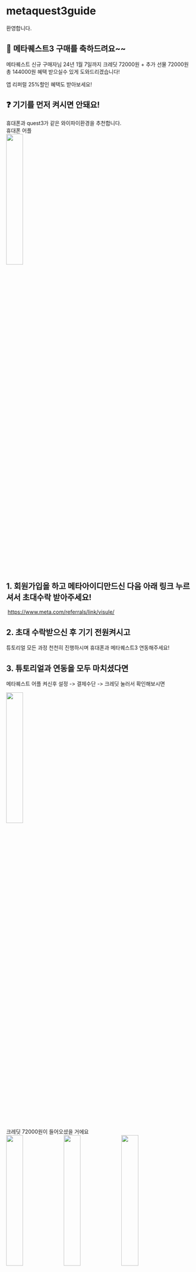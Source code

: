 # metaquest3guide
환영합니다.


## 🙌 **메타퀘스트3** 구매를 축하드려요~~

메타퀘스트 신규 구매자님 24년 1월 7일까지
​크레딧 72000원 + 추가 선물 72000원
총 144000원 혜택 받으실수 있게 도와드리겠습니다!

앱 리퍼럴 25%할인 혜택도 받아보세요!
​
## ❓ 기기를 먼저 켜시면 안돼요!
휴대폰과 quest3가 같은 와이파이환경을 추천합니다. <br/>
휴대폰 어플 <br/>
<img src="https://github.com/metaquest3/metaquest3guide/assets/155597424/422be818-d177-46b1-8012-773338942587" width="30%" height="30%"/>
<br>
## 1. 회원가입을 하고 메타아이디만드신 다음 아래 링크 누르셔서 초대수락 받아주세요!
​
https://www.meta.com/referrals/link/visule/
​
## 2. 초대 수락받으신 후 기기 전원켜시고
튜토리얼 모든 과정 천천히 진행하시며
휴대폰과 메타퀘스트3 연동해주세요!
​
## 3. 튜토리얼과 연동을 모두 마치셨다면
메타퀘스트 어플 켜신후
설정 -> 결제수단 -> 크레딧 눌러서 확인해보시면 <br/>

<img src="https://github.com/metaquest3/metaquest3guide/assets/155597424/95a5c496-7352-4f1b-8969-b50a4cf45dc7"  width="30%" height="30%"/>

 <br/>
크레딧 72000원이 들어오셨을 거에요
 <br/>
<img src="https://github.com/metaquest3/metaquest3guide/assets/155597424/5fcdc470-2d5b-45cd-9695-8ece5ef1c50e"  width="30%" height="30%"/>
<img src="https://github.com/metaquest3/metaquest3guide/assets/155597424/97b5ad2b-7c16-4c61-867e-d149841e7e70"  width="30%" height="30%"/>
<img src="https://github.com/metaquest3/metaquest3guide/assets/155597424/afcc2650-784e-4728-a680-cb14d9815584"  width="30%" height="30%"/>

 <br/>
정상적으로 크레딧 들어온 것 확인후 오픈채팅방 들어오셔서 <br/>
<h2> %% VR게임 바로 자신의 크레딧으로 구매하지 마시고 할인받은 링크 받아 구매추천 %%</h2>
원하는 게임 말씀해주시면 즉시 보내드립니다! <br/>
 <br/>
메타퀘스트 신규구매자 리퍼럴 문의방
 <br/>
https://open.kakao.com/o/shEzzAZf
 <br/>
신규구매자 분들을 위한 이벤트이고<br>
1월 7일 종료가 된다고 하니 서둘러서 받아가시기<br>
바랍니다~~!




## 추천 할인 게임 링크 앱 리퍼럴 25%할인 혜택도 받아보세요!
[Asgard's Wrath 2]
https://www.oculus.com/appreferrals/visule/2603836099654226/?utm_source=oculus&utm_location=2&utm_parent=frl&utm_medium=app_referral

[Les MILLS XR DANCE]
https://www.oculus.com/appreferrals/visule/6212696172191478/?utm_source=oculus&utm_location=2&utm_parent=frl&utm_medium=app_referral

[Lucky's Tale]
https://www.oculus.com/appreferrals/visule/909129545868758/?utm_source=oculus&utm_location=2&utm_parent=frl&utm_medium=app_referral

[Asgard's Wrath 1]
https://www.oculus.com/appreferrals/visule/1180401875303371/?utm_source=oculus&utm_location=2&utm_parent=frl&utm_medium=app_referral

등등~~ 원하시는게임 오픈채팅방에서 신청가능능
